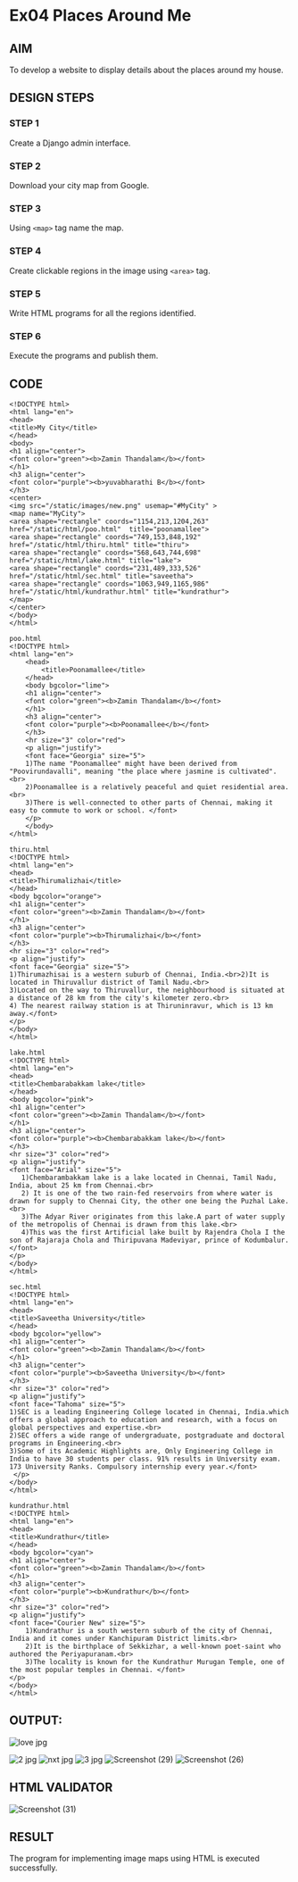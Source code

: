 # Ex04 Places Around Me
## AIM
To develop a website to display details about the places around my house.

## DESIGN STEPS

### STEP 1
Create a Django admin interface.

### STEP 2
Download your city map from Google.

### STEP 3
Using ```<map>``` tag name the map.

### STEP 4
Create clickable regions in the image using ```<area>``` tag.

### STEP 5
Write HTML programs for all the regions identified.

### STEP 6
Execute the programs and publish them.

## CODE
```
<!DOCTYPE html>
<html lang="en">
<head>
<title>My City</title>
</head>
<body>
<h1 align="center">
<font color="green"><b>Zamin Thandalam</b></font>
</h1>
<h3 align="center">
<font color="purple"><b>yuvabharathi B</b></font>
</h3>
<center>
<img src="/static/images/new.png" usemap="#MyCity" >
<map name="MyCity">
<area shape="rectangle" coords="1154,213,1204,263" href="/static/html/poo.html"  title="poonamallee">
<area shape="rectangle" coords="749,153,848,192" href="/static/html/thiru.html" title="thiru">
<area shape="rectangle" coords="568,643,744,698" href="/static/html/lake.html" title="lake">
<area shape="rectangle" coords="231,489,333,526" href="/static/html/sec.html" title="saveetha">
<area shape="rectangle" coords="1063,949,1165,986" href="/static/html/kundrathur.html" title="kundrathur">
</map>
</center>
</body>
</html>

poo.html
<!DOCTYPE html>
<html lang="en">
    <head>
        <title>Poonamallee</title>
    </head>
    <body bgcolor="lime">
    <h1 align="center">
    <font color="green"><b>Zamin Thandalam</b></font>
    </h1>
    <h3 align="center">
    <font color="purple"><b>Poonamallee</b></font>
    </h3>
    <hr size="3" color="red">
    <p align="justify">
    <font face="Georgia" size="5">
    1)The name "Poonamallee" might have been derived from "Poovirundavalli", meaning "the place where jasmine is cultivated".<br>
    2)Poonamallee is a relatively peaceful and quiet residential area.<br>
    3)There is well-connected to other parts of Chennai, making it easy to commute to work or school. </font>
    </p>
    </body>
</html>

thiru.html
<!DOCTYPE html>
<html lang="en">
<head>
<title>Thirumalizhai</title>
</head>
<body bgcolor="orange">
<h1 align="center">
<font color="green"><b>Zamin Thandalam</b></font>
</h1>
<h3 align="center">
<font color="purple"><b>Thirumalizhai</b></font>
</h3>
<hr size="3" color="red">
<p align="justify">
<font face="Georgia" size="5">
1)Thirumazhisai is a western suburb of Chennai, India.<br>2)It is located in Thiruvallur district of Tamil Nadu.<br>
3)Located on the way to Thiruvallur, the neighbourhood is situated at a distance of 28 km from the city's kilometer zero.<br>
4) The nearest railway station is at Thiruninravur, which is 13 km away.</font>
</p>
</body>
</html>

lake.html
<!DOCTYPE html>
<html lang="en">
<head>
<title>Chembarabakkam lake</title>
</head>
<body bgcolor="pink">
<h1 align="center">
<font color="green"><b>Zamin Thandalam</b></font>
</h1>
<h3 align="center">
<font color="purple"><b>Chembarabakkam lake</b></font>
</h3>
<hr size="3" color="red">
<p align="justify">
<font face="Arial" size="5">
   1)Chembarambakkam lake is a lake located in Chennai, Tamil Nadu, India, about 25 km from Chennai.<br>
   2) It is one of the two rain-fed reservoirs from where water is drawn for supply to Chennai City, the other one being the Puzhal Lake.<br>
   3)The Adyar River originates from this lake.A part of water supply of the metropolis of Chennai is drawn from this lake.<br>
   4)This was the first Artificial lake built by Rajendra Chola I the son of Rajaraja Chola and Thiripuvana Madeviyar, prince of Kodumbalur. </font>
</p>
</body>
</html>

sec.html
<!DOCTYPE html>
<html lang="en">
<head>
<title>Saveetha University</title>
</head>
<body bgcolor="yellow">
<h1 align="center">
<font color="green"><b>Zamin Thandalam</b></font>
</h1>
<h3 align="center">
<font color="purple"><b>Saveetha University</b></font>
</h3>
<hr size="3" color="red">
<p align="justify">
<font face="Tahoma" size="5">
1)SEC is a leading Engineering College located in Chennai, India.which offers a global approach to education and research, with a focus on global perspectives and expertise.<br>
2)SEC offers a wide range of undergraduate, postgraduate and doctoral programs in Engineering.<br>
3)Some of its Academic Highlights are, Only Engineering College in India to have 30 students per class. 91% results in University exam. 173 University Ranks. Compulsory internship every year.</font>
 </p>
</body>
</html>

kundrathur.html
<!DOCTYPE html>
<html lang="en">
<head>
<title>Kundrathur</title>
</head>
<body bgcolor="cyan">
<h1 align="center">
<font color="green"><b>Zamin Thandalam</b></font>
</h1>
<h3 align="center">
<font color="purple"><b>Kundrathur</b></font>
</h3>
<hr size="3" color="red">
<p align="justify">
<font face="Courier New" size="5">
    1)Kundrathur is a south western suburb of the city of Chennai, India and it comes under Kanchipuram District limits.<br>
    2)It is the birthplace of Sekkizhar, a well-known poet-saint who authored the Periyapuranam.<br>
    3)The locality is known for the Kundrathur Murugan Temple, one of the most popular temples in Chennai. </font>
</p>
</body>
</html> 
```


## OUTPUT:
![love jpg](https://github.com/yuvabharathib/NearMe/assets/113497404/1d1d06f8-b644-4827-a28f-6f7ccc71dd66)

![2 jpg](https://github.com/yuvabharathib/NearMe/assets/113497404/3a8f0c4e-2c6a-4a47-9dfb-0ba3843aa0c2)
![nxt jpg](https://github.com/yuvabharathib/NearMe/assets/113497404/d6f2c0a4-946a-4596-82ea-12e3d1455b8c)
![3 jpg](https://github.com/yuvabharathib/NearMe/assets/113497404/5373d7b0-16fd-470c-98d5-ead9632ff32b)
![Screenshot (29)](https://github.com/yuvabharathib/NearMe/assets/113497404/4c07f990-c2b4-4847-8ff0-38621c202e58)
![Screenshot (26)](https://github.com/yuvabharathib/NearMe/assets/113497404/0965fbf1-820d-4c60-a7f9-e716efdf8024)






## HTML VALIDATOR
![Screenshot (31)](https://github.com/yuvabharathib/NearMe/assets/113497404/3c48d1b8-8398-4b15-bf74-9262bc611241)





## RESULT
The program for implementing image maps using HTML is executed successfully.
